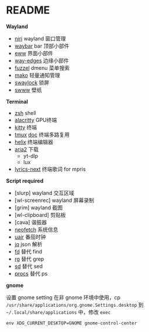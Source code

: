 # README

**Wayland**

- [niri](https://github.com/YaLTeR/niri) wayland 窗口管理
- [waybar](https://github.com/Alexays/Waybar) bar 顶部小部件
- [eww](https://github.com/elkowar/eww) 界面小部件
- [way-edges](https://github.com/way-edges/way-edges) 边缘小部件
- [fuzzel](https://github.com/catppuccin/fuzzel) dmenu 菜单搜索
- [mako](https://github.com/emersion/mako) 轻量通知管理
- [swaylock](https://github.com/swaywm/swaylock) 锁屏
- [swww](https://github.com/LGFae/swww) 壁纸

**Terminal**

- [zsh](https://github.com/zsh-users/zsh) shell
- [alacritty](https://github.com/alacritty/alacritty) GPU终端
- [kitty](https://sw.kovidgoyal.net/kitty/) 终端 
- [tmux](https://github.com/tmux/tmux/wiki) [doc](https://tmuxcheatsheet.com/) 终端多路复用
- [helix](https://github.com/helix-editor/helix) 终端编辑器
- [aria2](https://github.com/aria2/aria2) 下载
  - yt-dlp
  - lux
- [lyrics-next](https://github.com/erasin/lyrics-next) 终端歌词 for mpris 

**Script required**

- [slurp] wayland 交互区域
- [wl-screenrec] wayland 屏幕录制
- [grim] wayland 截图
- [wl-clipboard] 剪贴板
- [cava] 谐振器
- [neofetch](https://github.com/dylanaraps/neofetch) 系统信息
- [uair](https://github.com/metent/uair) 番茄时钟
- [jq](https://jqlang.org/) json 解析
- [fd](https://github.com/sharkdp/fd) 替代 find
- [rg](https://github.com/BurntSushi/ripgrep) 替代 grep
- [sd](https://github.com/chmln/sd) 替代 sed
- [procs](https://github.com/dalance/procs) 替代 ps


**gnome**

设置 gnome setting 在非 gnome 环境中使用，cp `/usr/share/applications/org.gnome.Settings.desktop` 到 `~/.local/share/applications` 中，修改 `exec`

```shell
env XDG_CURRENT_DESKTOP=GNOME gnome-control-center 
```
